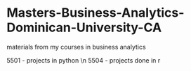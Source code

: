 # Masters-Business-Analytics-Dominican-University-CA
materials from my courses in business analytics

5501 - projects in python
\n 5504 - projects done in r
